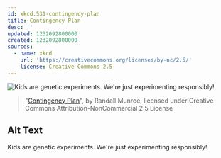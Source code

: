 ```yaml
---
id: xkcd.531-contingency-plan
title: Contingency Plan
desc: ''
updated: 1232092800000
created: 1232092800000
sources:
  - name: xkcd
    url: 'https://creativecommons.org/licenses/by-nc/2.5/'
    license: Creative Commons 2.5
---
```

![Kids are genetic experiments.  We're just experimenting responsibly!](https://imgs.xkcd.com/comics/contingency_plan.png)
> "[Contingency Plan](https://xkcd.com/531/)", by Randall Munroe, licensed under Creative Commons Attribution-NonCommercial 2.5 License

## Alt Text
Kids are genetic experiments.  We're just experimenting responsibly!

